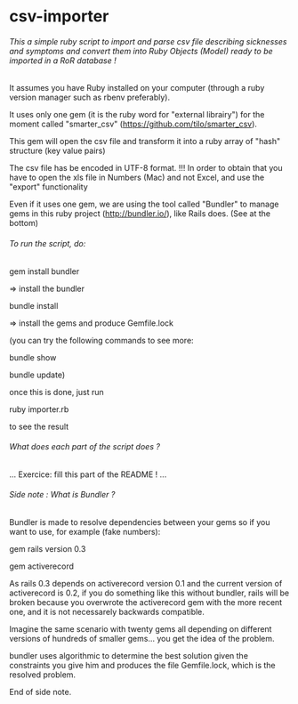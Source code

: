 # csv-importer

###### This a simple ruby script to import and parse csv file describing sicknesses and symptoms and convert them into Ruby Objects (Model) ready to be imported in a RoR database !

It assumes you have Ruby installed on your computer (through a ruby version manager such as rbenv preferably).

It uses only one gem (it is the ruby word for "external librairy") for the moment called "smarter_csv" (https://github.com/tilo/smarter_csv).

This gem will open the csv file and transform it into a ruby array of "hash" structure (key value pairs)

The csv file has be encoded in UTF-8 format. 
!!! In order to obtain that you have to open the xls file in Numbers (Mac) and not Excel, and use the "export" functionality

Even if it uses one gem, we are using the tool called "Bundler" to manage gems in this ruby project (http://bundler.io/), like Rails does. (See at the bottom)

###### To run the script, do:

gem install bundler

=> install the bundler

bundle install

=> install the gems and produce Gemfile.lock

(you can try the following commands to see more:

bundle show

bundle update)

once this is done, just run

ruby importer.rb

to see the result

###### What does each part of the script does ?

...
Exercice: fill this part of the README !
...


###### Side note : What is Bundler ?

Bundler is made to resolve dependencies between your gems so if you want to use, for example (fake numbers):

gem rails version 0.3

gem activerecord

As rails 0.3 depends on activerecord version 0.1 and the current version of activerecord is 0.2, if you do something like this without bundler, rails will be broken because you overwrote the activerecord gem with the more recent one, and it is not necessarely backwards compatible.

Imagine the same scenario with twenty gems all depending on different versions of hundreds of smaller gems... you get the idea of the problem.

bundler uses algorithmic to determine the best solution given the constraints you give him and produces the file Gemfile.lock, which is the resolved problem.

End of side note.
